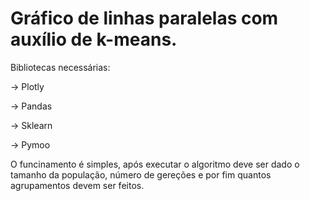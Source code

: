# Gráfico de linhas paralelas com auxílio de k-means.

Bibliotecas necessárias:

-> Plotly

-> Pandas

-> Sklearn

-> Pymoo

O funcinamento é simples, após executar o algoritmo deve ser dado o tamanho da população, número de gereções e por fim quantos agrupamentos devem ser feitos.
